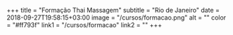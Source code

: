 +++
title = "Formação Thai Massagem"
subtitle = "Rio de Janeiro"
date = 2018-09-27T19:58:15+03:00
image = "/cursos/formacao.png"
alt = ""
color = "#ff793f"
link1 = "/cursos/formacao"
link2 = ""
+++
